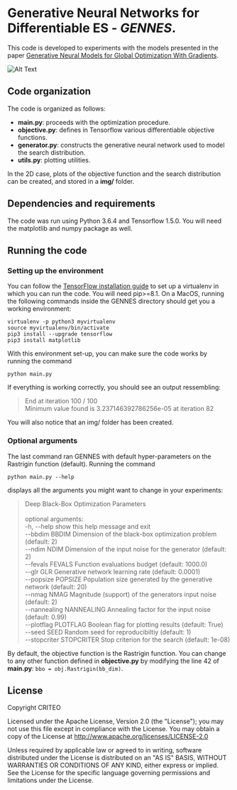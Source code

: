 # Generative Neural Networks for Differentiable ES - _GENNES_.

This code is developed to experiments with the models presented in the paper [Generative Neural Models for Global Optimization With
Gradients](https://arxiv.org/abs/1805.08594). 

![Alt Text](rastrigif.gif)

## Code organization
The code is organized as follows:
- **main.py**: proceeds with the optimization procedure.
- **objective.py**: defines in Tensorflow various differentiable objective functions.
- **generator.py**: constructs the generative neural network used to model the search distribution.
- **utils.py**: plotting utilities.

In the 2D case, plots of the objective function and the search distribution can be created, and stored in a **img/** folder.

## Dependencies and requirements
The code was run using Python 3.6.4 and Tensorflow 1.5.0.
You will need the matplotlib and numpy package as well. 

## Running the code
### Setting up the environment
You can follow the [TensorFlow installation guide](https://www.tensorflow.org/install/) to set up a virtualenv in which you can run the code. You will need pip>=8.1. 
On a MacOS, running the following commands inside the GENNES directory should get you a working environment:
```
virtualenv -p python3 myvirtualenv
source myvirtualenv/bin/activate
pip3 install --upgrade tensorflow
pip3 install matplotlib
```

With this environment set-up, you can make sure the code works by running the command 
```
python main.py
``` 
If everything is working correctly,
you should see an output ressembling:
> End at iteration  100 / 100 <br />
> Minimum value found is 3.237146392786256e-05 at iteration 82

You will also notice that an img/ folder has been created.

### Optional arguments
The last command ran GENNES with default hyper-parameters on the Rastrigin function (default). Running the command 
```
python main.py --help
```
displays all the arguments you might want to change in your experiments:
> Deep Black-Box Optimization Parameters <br />
> <br />
> optional arguments:<br />
>   -h, --help            show this help message and exit<br />
>   --bbdim BBDIM         Dimension of the black-box optimization problem (default: 2)<br />
>   --ndim NDIM           Dimension of the input noise for the generator (default: 2)<br />
>   --fevals FEVALS       Function evaluations budget (default: 1000.0)<br />
>   --glr GLR             Generative network learning rate (default: 0.0001)<br />
>   --popsize POPSIZE     Population size generated by the generative network (default: 20)<br />
>   --nmag NMAG           Magnitude (support) of the generators input noise (default: 2)<br />
>   --nannealing NANNEALING Annealing factor for the input noise (default: 0.99)<br />
>   --plotflag PLOTFLAG   Boolean flag for plotting results (default: True)<br />
>   --seed SEED           Random seed for reproducibiltiy (default: 1)<br />
>   --stopcriter STOPCRITER Stop criterion for the search (default: 1e-08)

By default, the objective function is the Rastrigin function. You can change to any other function defined in **objective.py** by modifying the line
42 of **main.py**: `bbo = obj.Rastrigin(bb_dim)`.


## License

Copyright CRITEO

Licensed under the Apache License, Version 2.0 (the "License"); you may not use this file except in compliance with the License. You may obtain a copy of the License at http://www.apache.org/licenses/LICENSE-2.0

Unless required by applicable law or agreed to in writing, software distributed under the License is distributed on an "AS IS" BASIS, WITHOUT WARRANTIES OR CONDITIONS OF ANY KIND, either express or implied.
See the License for the specific language governing permissions and limitations under the License.
